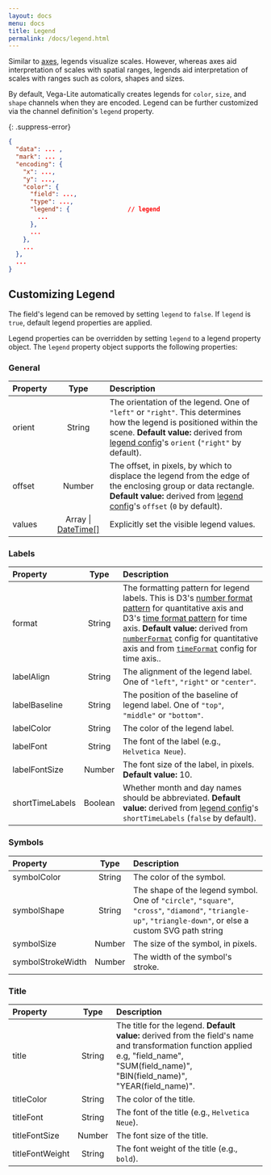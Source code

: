 ```yaml
---
layout: docs
menu: docs
title: Legend
permalink: /docs/legend.html
---
```


Similar to [axes](axis.html), legends visualize scales. However, whereas axes aid interpretation of scales with spatial ranges, legends aid interpretation of scales with ranges such as colors, shapes and sizes.

By default, Vega-Lite automatically creates legends for `color`, `size`, and `shape` channels when they are encoded. Legend can be further customized via the channel definition's `legend` property.

{: .suppress-error}
```json
{
  "data": ... ,
  "mark": ... ,
  "encoding": {
    "x": ...,
    "y": ...,
    "color": {
      "field": ...,
      "type": ...,
      "legend": {                // legend
        ...
      },
      ...
    },
    ...
  },
  ...
}
```

## Customizing Legend

The field's legend can be removed by setting `legend` to `false`.
If `legend` is `true`, default legend properties are applied.

Legend properties can be overridden by setting `legend` to a legend property object.
The `legend` property object supports the following properties:

### General

| Property      | Type          | Description    |
| :------------ |:-------------:| :------------- |
| orient        | String        | The orientation of the legend. One of `"left"` or `"right"`. This determines how the legend is positioned within the scene. <span class="note-line">__Default value:__  derived from [legend config](config.html#legend-config)'s `orient` (`"right"` by default).</span>|
| offset        | Number        | The offset, in pixels, by which to displace the legend from the edge of the enclosing group or data rectangle. <span class="note-line">__Default value:__  derived from [legend config](config.html#legend-config)'s `offset` (`0` by default).</span> |
| values        | Array &#124; [DateTime[]](transform.html#datetime) | Explicitly set the visible legend values. |


### Labels

| Property      | Type          | Description    |
| :------------ |:-------------:| :------------- |
| format        | String        | The formatting pattern for legend labels. This is D3's [number format pattern](https://github.com/mbostock/d3/wiki/Formatting) for quantitative axis and D3's [time format pattern](https://github.com/mbostock/d3/wiki/Time-Formatting) for time axis. <span class="note-line">__Default value:__  derived from [`numberFormat`](config.html#format) config for quantitative axis and from [`timeFormat`](config.html#format) config for time axis.</span>. |
| labelAlign    | String        | The alignment of the legend label. One of `"left"`, `"right"` or `"center"`. |
| labelBaseline | String        | The position of the baseline of legend label. One of `"top"`, `"middle"` or `"bottom"`. |
| labelColor    | String        | The color of the legend label. |
| labelFont     | String        | The font of the label (e.g., `Helvetica Neue`). |
| labelFontSize | Number        | The font size of the label, in pixels. <span class="note-line">__Default value:__ 10.</span> |
| shortTimeLabels | Boolean       | Whether month and day names should be abbreviated. <span class="note-line">__Default value:__  derived from [legend config](config.html#legend-config)'s `shortTimeLabels` (`false` by default).</span>|

### Symbols

| Property      | Type          | Description    |
| :------------ |:-------------:| :------------- |
| symbolColor   | String        | The color of the symbol. |
| symbolShape   | String        | The shape of the legend symbol. One of `"circle"`, `"square"`, `"cross"`, `"diamond"`, `"triangle-up"`, `"triangle-down"`, or else a custom SVG path string |
| symbolSize    | Number        | The size of the symbol, in pixels.  |
| symbolStrokeWidth   | Number      | The width of the symbol's stroke. |

### Title

| Property      | Type          | Description    |
| :------------ |:-------------:| :------------- |
| title         | String        | The title for the legend. <span class="note-line">__Default value:__  derived from the field's name and transformation function applied e.g, "field_name", "SUM(field_name)", "BIN(field_name)", "YEAR(field_name)".</span> |
| titleColor    | String        | The color of the title. |
| titleFont     | String        | The font of the title (e.g., `Helvetica Neue`). |
| titleFontSize | Number        | The font size of the title. |
| titleFontWeight   | String        | The font weight of the title (e.g., `bold`). |
